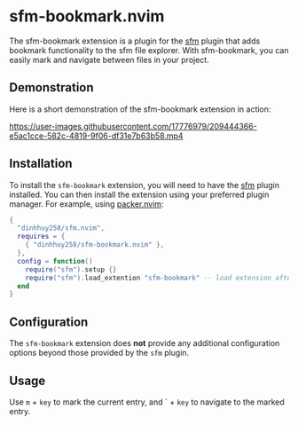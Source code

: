 # sfm-bookmark.nvim

The sfm-bookmark extension is a plugin for the [sfm](https://github.com/dinhhuy258/sfm.nvim) plugin that adds bookmark functionality to the sfm file explorer. With sfm-bookmark, you can easily mark and navigate between files in your project.

## Demonstration

Here is a short demonstration of the sfm-bookmark extension in action:

https://user-images.githubusercontent.com/17776979/209444366-e5ac1cce-582c-4819-9f06-df31e7b63b58.mp4

## Installation

To install the `sfm-bookmark` extension, you will need to have the [sfm](https://github.com/dinhhuy258/sfm.nvim) plugin installed. You can then install the extension using your preferred plugin manager. For example, using [packer.nvim](https://github.com/wbthomason/packer.nvim):

```lua
{
  "dinhhuy258/sfm.nvim",
  requires = {
    { "dinhhuy258/sfm-bookmark.nvim" },
  },
  config = function()
    require("sfm").setup {}
    require("sfm").load_extention "sfm-bookmark" -- load extension after initializing the sfm plugin
  end
}
```

## Configuration

The `sfm-bookmark` extension does **not** provide any additional configuration options beyond those provided by the `sfm` plugin.

## Usage

Use `m` + `key` to mark the current entry, and \` + `key` to navigate to the marked entry.
